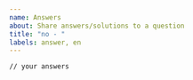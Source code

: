 ```yaml
---
name: Answers
about: Share answers/solutions to a question
title: "no - "
labels: answer, en
---
```


<!--
Notes: 

🎉 Congrats on solving the challenge and we are happy to see you'd like to share your solutions!

However, due to the increasing number of users, the issue pool would be filled by answers very quickly.

Before you submit your solutions, please kindly search for similar solutions that may already be posted. You can "thumb up" on them or leave your comments on that issue. If you think you have a different solution, do not hesitate to create the issue and share it with others. Sharing some ideas or thoughts about how to solve this problem is greatly welcome!

Thanks!
-->

```vue
// your answers
```

<!--

OR Vue SFC Playground Link (https://sfc.vuejs.org)

-->
